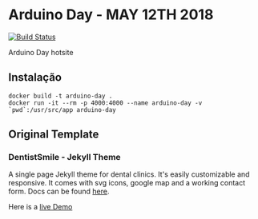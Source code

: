 # Arduino Day - MAY 12TH 2018

[![Build Status](https://travis-ci.org/Arduino-SC/arduino-day.svg?branch=master)](https://travis-ci.org/Arduino-SC/arduino-day)

Arduino Day hotsite

## Instalação

```console
docker build -t arduino-day .
docker run -it --rm -p 4000:4000 --name arduino-day -v `pwd`:/usr/src/app arduino-day
```

## Original Template

### DentistSmile - Jekyll Theme

A single page Jekyll theme for dental clinics. It's easily customizable and responsive. It comes with svg icons, google map and a working contact form. Docs can be found [here](http://obaez.com/dentistsmile-docs/).

Here is a [live Demo](http://obaez.com/dentistsmile/)
